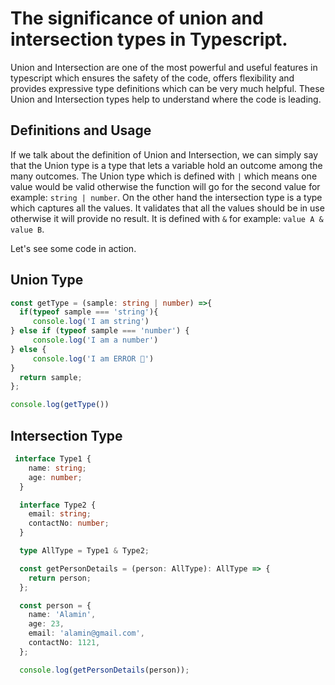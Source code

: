 # The significance of union and intersection types in Typescript.

Union and Intersection are one of the most powerful and useful features in typescript which ensures the safety of the code, offers flexibility and provides expressive type definitions which can be very much helpful. 
These Union and Intersection types help to understand where the code is leading.

## Definitions and Usage
If we talk about the definition of Union and Intersection, we can simply say that the Union type is a type that lets a variable hold an outcome among the many outcomes. The Union type which is defined with `|` which means one value would be valid otherwise the function will go for the second value for example: `string | number`. On the other hand the intersection type is a type which captures all the values. It validates that all the values should be in use otherwise it will provide no result. It is defined with `&` for example: `value A & value B`. 

Let's see some code in action.

## Union Type
```typescript
const getType = (sample: string | number) =>{
  if(typeof sample === 'string'){
     console.log('I am string')
} else if (typeof sample === 'number') {
     console.log('I am a number')
} else {
     console.log('I am ERROR 🥴')
}
  return sample;
};

console.log(getType())
```

## Intersection Type
```typescript
 interface Type1 {
    name: string;
    age: number;
  }

  interface Type2 {
    email: string;
    contactNo: number;
  }

  type AllType = Type1 & Type2;

  const getPersonDetails = (person: AllType): AllType => {
    return person;
  };

  const person = {
    name: 'Alamin',
    age: 23,
    email: 'alamin@gmail.com',
    contactNo: 1121,
  };

  console.log(getPersonDetails(person));
```

